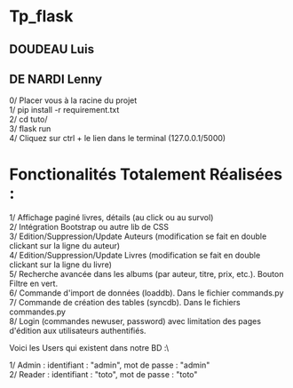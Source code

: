 # Tp_flask

## DOUDEAU Luis
## DE NARDI Lenny

0/ Placer vous à la racine du projet\
1/ pip install -r requirement.txt\
2/ cd tuto/\
3/ flask run \
4/ Cliquez sur ctrl + le lien dans le terminal (127.0.0.1/5000)


# Fonctionalités Totalement Réalisées :

1/ Affichage paginé livres, détails (au click ou au survol)\
2/ Intégration Bootstrap ou autre lib de CSS\
3/ Edition/Suppression/Update Auteurs (modification se fait en double clickant sur la ligne du auteur)\
4/ Edition/Suppression/Update Livres  (modification se fait en double clickant sur la ligne du livre)\
5/ Recherche avancée dans les albums (par auteur, titre, prix, etc.). Bouton Filtre en vert. \
6/ Commande d'import de données (loaddb). Dans le fichier commands.py\
7/ Commande de création des tables (syncdb). Dans le fichiers commandes.py\
8/ Login (commandes newuser, password) avec limitation des pages d'édition aux utilisateurs authentifiés.

Voici les Users qui existent dans notre BD :\

1/ Admin : identifiant : "admin", mot de passe : "admin"\
2/ Reader : identifiant : "toto", mot de passe : "toto"
